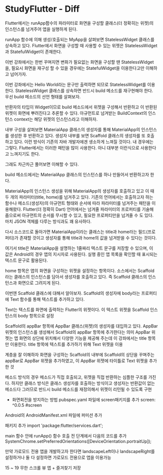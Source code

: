 # StudyFlutter - Diff

Flutter에서는 runApp함수의 파라미터로 화면을 구성할 클래스(더 정확히는 위젯)의 인스턴스를 넘겨주어 앱을 실행하게 된다.

runApp 함수에 의해 생성/호출되는 MyApp을 살펴보면 StatelessWidget 클래스를 상속하고 있다. Flutter에서 화면을 구성할 때 사용할 수 있는 위젯은 StatelessWidget과 StatefulWidget이 존재한다.

이번 강좌에서는 한번 꾸며지면 변화가 필요없는 화면을 구성할 땐 StatelessWidget을, 필요시 화면을 재구성 할 수 있을 경우에는 StatefulWidget을 이용한다고만 이해하고 넘어가자.

이번 강좌에서는 Hello World라는 문구만 출력하면 되므로 StatelessWidget를 이용한다. StatelessWidget 클래스를 상속하면 반드시 build 메소드를 재구현해야 한다. 우선 build 메소드의 선언 형태를 살펴보자.

반환자의 타입이 Widget이므로 build 메소드에서 위젯을 구성해서 반환하고 이 반환된 위젯이 화면에 뿌려진다고 추론할 수 있다. 아규먼트로 넘겨받는 BuildContext의 인스턴스 context는 해당 위젯의 인스턴스라고 이해하자.

내부 구성을 살펴보면 MaterialApp 클래스의 생성자를 통해 MaterialApp의 인스턴스를 생성한 후 반환하고 있다. 생성자 내부를 보면 Scaffold 클래스의 생성자를 또 호출하고 있다. 이런 방식이 기존의 자바 개발자에겐 생소하게 느껴질 것이다. 내 경우에는 그렇다. Flutter에서는 이러한 패턴을 많이 사용한다. 아니 대부분 이런식으로 사용한다고 느껴지기도 한다.

그래도 차근차근 풀어보면 이해할 수 있다.

build 메소드에서는 MaterialApp 클래스의 인스턴스를 하나 만들어서 반환하고자 한다.

MaterialApp의 인스턴스 생성을 위해 MaterialApp의 생성자를 호출하고 있고 이 때 두 개의 파라미터(title, home)를 넘겨주고 있다. 기존의 언어에서는 호출하고자 하는 함수나 메소드(생성자)의 아규먼트 형태와 순서에 따라 파라미터를 넘겨주는 패턴을 이용해왔다. Flutter(더 정확히 Dart) 언어에서는 넘겨줄 파라미터의 프로퍼티를 기술해 줌으로써 아규먼트의 순서를 무시할 수 있고, 필요한 프로퍼티만을 넘겨줄 수 도 있다. 마치 JSON 객체를 다루는 방식과도 꽤 유사하다.

다시 소스코드로 돌아가면 MaterialApp이라는 클래스는 title과 home라는 필드(프로퍼티)가 존재할 것이고 생성자를 통해 title과 home의 값을 넘겨받을 수 있다는 것이다.

여기서 title은 MaterialApp을 설명하는 1줄짜리 텍스트 문구를 저장할 수 있으며, 이 값은 Android의 경우 앱의 지시자로 사용된다. 실행 중인 앱 목록을 확인할 때 표시되는 텍스트 문구로 활용된다.

home 항목은 앱의 화면을 구성하는 위젯을 설정하는 항목이다. 소스에서는 Scaffold라는 클래스의 인스턴스를 담아서 생성자를 호출하고 있다. 즉 Scaffold 클래스의 인스턴스과 화면으로 그려지게 된다.

이번엔 Scaffold 클래스에 대해서 알아보자. Scaffold의 생성자에 body라는 프로퍼티에 Text 함수를 통해 텍스트를 추가하고 있다.

Text는 텍스트를 화면에 출력하는 Flutter의 위젯이다. 이 텍스트 위젯을 Scaffold 인스턴스의 body 항목으로 설정

Scaffold의 appBar 항목에 AppBar 클래스(위젯)의 생성자를 대입하고 있다. AppBar 위젯의 인스턴스를 생성해서 Scaffold의 appBar 항목에 추가한다는 의미
AppBar 위젯는 앱 화면의 상단에 위치해서 다양한 기능을 제공해 주는데 이 강좌에서는 title 항목만 이용한다. title 항목에 텍스트를 추가하기 위해 Text 위젯을 이용

계층을 잘 이해하자 화면을 구성하는 Scaffold의 내부에 Scaffold의 상단을 꾸며주는 appBar로 AppBar 위젯을 추가하였고, 이 AppBar 위젯에 타이틀로 Text 위젯을 추가한 것



메소드 방식의 경우 메소드가 직접 호출되고, 위젯을 직접 반환하는 심플한 구조를 가진다. 하지만 클래스 방식은 클래스 생성자를 호출하는 방식이고 생성자는 반환값이 없는 메소드다 그러므로 반드시 build 메소드를 재정의해서 위젯이 리턴될 수 있도록 구현


 + 화면회전을 방지하는 방법
pubspec.yaml 파일에 screen패키지를 추가
screen: ^0.0.5 #screen

Android의 AndroidManifest.xml 파일에 퍼미션 추가
<usues-permission android:name="android.permission.WAKE_LOCK" />

패키지 추가
import 'package:flutter/services.dart';

main 함수 안에 runApp() 함수 호출 전 단계에서 다음의 코드를 추가
SystemChrome.setPreferredOrientations([DeviceOrientation.portraitUp]);

만약 가로모드 전용 앱을 개발하고자 한다면 landscapeLeft이나 landscapeRight를 설정하거나 둘 다 설정하면 가로모드 전용으로 앱을 이용가능

15 ~ 19 무한 스크롤 뷰 앱 + 즐겨찾기 저장
